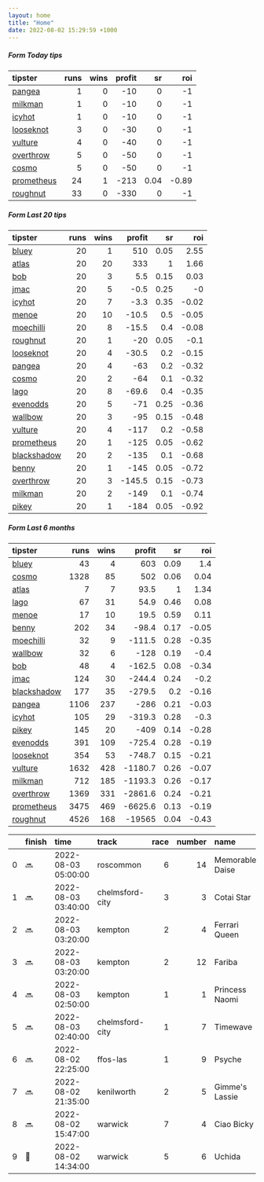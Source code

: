 ```yaml
---   
layout: home  
title: "Home"   
date: 2022-08-02 15:29:59 +1000  
---   
```



##### Form Today tips   

| tipster                                                       |   runs |   wins |   profit |   sr |   roi |
|:--------------------------------------------------------------|-------:|-------:|---------:|-----:|------:|
| [pangea](https://mrwayneo.github.io/tips/pangea.html)         |      1 |      0 |      -10 | 0    | -1    |
| [milkman](https://mrwayneo.github.io/tips/milkman.html)       |      1 |      0 |      -10 | 0    | -1    |
| [icyhot](https://mrwayneo.github.io/tips/icyhot.html)         |      1 |      0 |      -10 | 0    | -1    |
| [looseknot](https://mrwayneo.github.io/tips/looseknot.html)   |      3 |      0 |      -30 | 0    | -1    |
| [vulture](https://mrwayneo.github.io/tips/vulture.html)       |      4 |      0 |      -40 | 0    | -1    |
| [overthrow](https://mrwayneo.github.io/tips/overthrow.html)   |      5 |      0 |      -50 | 0    | -1    |
| [cosmo](https://mrwayneo.github.io/tips/cosmo.html)           |      5 |      0 |      -50 | 0    | -1    |
| [prometheus](https://mrwayneo.github.io/tips/prometheus.html) |     24 |      1 |     -213 | 0.04 | -0.89 |
| [roughnut](https://mrwayneo.github.io/tips/roughnut.html)     |     33 |      0 |     -330 | 0    | -1    |

##### Form Last 20 tips   

| tipster                                                         |   runs |   wins |   profit |   sr |   roi |
|:----------------------------------------------------------------|-------:|-------:|---------:|-----:|------:|
| [bluey](https://mrwayneo.github.io/tips/bluey.html)             |     20 |      1 |    510   | 0.05 |  2.55 |
| [atlas](https://mrwayneo.github.io/tips/atlas.html)             |     20 |     20 |    333   | 1    |  1.66 |
| [bob](https://mrwayneo.github.io/tips/bob.html)                 |     20 |      3 |      5.5 | 0.15 |  0.03 |
| [jmac](https://mrwayneo.github.io/tips/jmac.html)               |     20 |      5 |     -0.5 | 0.25 | -0    |
| [icyhot](https://mrwayneo.github.io/tips/icyhot.html)           |     20 |      7 |     -3.3 | 0.35 | -0.02 |
| [menoe](https://mrwayneo.github.io/tips/menoe.html)             |     20 |     10 |    -10.5 | 0.5  | -0.05 |
| [moechilli](https://mrwayneo.github.io/tips/moechilli.html)     |     20 |      8 |    -15.5 | 0.4  | -0.08 |
| [roughnut](https://mrwayneo.github.io/tips/roughnut.html)       |     20 |      1 |    -20   | 0.05 | -0.1  |
| [looseknot](https://mrwayneo.github.io/tips/looseknot.html)     |     20 |      4 |    -30.5 | 0.2  | -0.15 |
| [pangea](https://mrwayneo.github.io/tips/pangea.html)           |     20 |      4 |    -63   | 0.2  | -0.32 |
| [cosmo](https://mrwayneo.github.io/tips/cosmo.html)             |     20 |      2 |    -64   | 0.1  | -0.32 |
| [lago](https://mrwayneo.github.io/tips/lago.html)               |     20 |      8 |    -69.6 | 0.4  | -0.35 |
| [evenodds](https://mrwayneo.github.io/tips/evenodds.html)       |     20 |      5 |    -71   | 0.25 | -0.36 |
| [wallbow](https://mrwayneo.github.io/tips/wallbow.html)         |     20 |      3 |    -95   | 0.15 | -0.48 |
| [vulture](https://mrwayneo.github.io/tips/vulture.html)         |     20 |      4 |   -117   | 0.2  | -0.58 |
| [prometheus](https://mrwayneo.github.io/tips/prometheus.html)   |     20 |      1 |   -125   | 0.05 | -0.62 |
| [blackshadow](https://mrwayneo.github.io/tips/blackshadow.html) |     20 |      2 |   -135   | 0.1  | -0.68 |
| [benny](https://mrwayneo.github.io/tips/benny.html)             |     20 |      1 |   -145   | 0.05 | -0.72 |
| [overthrow](https://mrwayneo.github.io/tips/overthrow.html)     |     20 |      3 |   -145.5 | 0.15 | -0.73 |
| [milkman](https://mrwayneo.github.io/tips/milkman.html)         |     20 |      2 |   -149   | 0.1  | -0.74 |
| [pikey](https://mrwayneo.github.io/tips/pikey.html)             |     20 |      1 |   -184   | 0.05 | -0.92 |

##### Form Last 6 months   

| tipster                                                         |   runs |   wins |   profit |   sr |   roi |
|:----------------------------------------------------------------|-------:|-------:|---------:|-----:|------:|
| [bluey](https://mrwayneo.github.io/tips/bluey.html)             |     43 |      4 |    603   | 0.09 |  1.4  |
| [cosmo](https://mrwayneo.github.io/tips/cosmo.html)             |   1328 |     85 |    502   | 0.06 |  0.04 |
| [atlas](https://mrwayneo.github.io/tips/atlas.html)             |      7 |      7 |     93.5 | 1    |  1.34 |
| [lago](https://mrwayneo.github.io/tips/lago.html)               |     67 |     31 |     54.9 | 0.46 |  0.08 |
| [menoe](https://mrwayneo.github.io/tips/menoe.html)             |     17 |     10 |     19.5 | 0.59 |  0.11 |
| [benny](https://mrwayneo.github.io/tips/benny.html)             |    202 |     34 |    -98.4 | 0.17 | -0.05 |
| [moechilli](https://mrwayneo.github.io/tips/moechilli.html)     |     32 |      9 |   -111.5 | 0.28 | -0.35 |
| [wallbow](https://mrwayneo.github.io/tips/wallbow.html)         |     32 |      6 |   -128   | 0.19 | -0.4  |
| [bob](https://mrwayneo.github.io/tips/bob.html)                 |     48 |      4 |   -162.5 | 0.08 | -0.34 |
| [jmac](https://mrwayneo.github.io/tips/jmac.html)               |    124 |     30 |   -244.4 | 0.24 | -0.2  |
| [blackshadow](https://mrwayneo.github.io/tips/blackshadow.html) |    177 |     35 |   -279.5 | 0.2  | -0.16 |
| [pangea](https://mrwayneo.github.io/tips/pangea.html)           |   1106 |    237 |   -286   | 0.21 | -0.03 |
| [icyhot](https://mrwayneo.github.io/tips/icyhot.html)           |    105 |     29 |   -319.3 | 0.28 | -0.3  |
| [pikey](https://mrwayneo.github.io/tips/pikey.html)             |    145 |     20 |   -409   | 0.14 | -0.28 |
| [evenodds](https://mrwayneo.github.io/tips/evenodds.html)       |    391 |    109 |   -725.4 | 0.28 | -0.19 |
| [looseknot](https://mrwayneo.github.io/tips/looseknot.html)     |    354 |     53 |   -748.7 | 0.15 | -0.21 |
| [vulture](https://mrwayneo.github.io/tips/vulture.html)         |   1632 |    428 |  -1180.7 | 0.26 | -0.07 |
| [milkman](https://mrwayneo.github.io/tips/milkman.html)         |    712 |    185 |  -1193.3 | 0.26 | -0.17 |
| [overthrow](https://mrwayneo.github.io/tips/overthrow.html)     |   1369 |    331 |  -2861.6 | 0.24 | -0.21 |
| [prometheus](https://mrwayneo.github.io/tips/prometheus.html)   |   3475 |    469 |  -6625.6 | 0.13 | -0.19 |
| [roughnut](https://mrwayneo.github.io/tips/roughnut.html)       |   4526 |    168 | -19565   | 0.04 | -0.43 |

|    | finish            | time                | track           |   race |   number | name            |   odds | tipster       |
|---:|:------------------|:--------------------|:----------------|-------:|---------:|:----------------|-------:|:--------------|
|  0 | :soon:            | 2022-08-03 05:00:00 | roscommon       |      6 |       14 | Memorable Daise |   0    | overthrow     |
|  1 | :soon:            | 2022-08-03 03:40:00 | chelmsford-city |      3 |        3 | Cotai Star      |   0    | looseknot     |
|  2 | :soon:            | 2022-08-03 03:20:00 | kempton         |      2 |        4 | Ferrari Queen   |   0    | milkman       |
|  3 | :soon:            | 2022-08-03 03:20:00 | kempton         |      2 |       12 | Fariba          |   0    | looseknot     |
|  4 | :soon:            | 2022-08-03 02:50:00 | kempton         |      1 |        1 | Princess Naomi  |   2.35 | vulture       |
|  5 | :soon:            | 2022-08-03 02:40:00 | chelmsford-city |      1 |        7 | Timewave        |   4.8  | looseknot     |
|  6 | :soon:            | 2022-08-02 22:25:00 | ffos-las        |      1 |        9 | Psyche          |   5.5  | vulture       |
|  7 | :soon:            | 2022-08-02 21:35:00 | kenilworth      |      2 |        5 | Gimme's Lassie  |   0    | vulture       |
|  8 | :soon:            | 2022-08-02 15:47:00 | warwick         |      7 |        4 | Ciao Bicky      |   4.33 | pangea,icyhot |
|  9 | :3rd_place_medal: | 2022-08-02 14:34:00 | warwick         |      5 |        6 | Uchida          |   7.5  | vulture       |